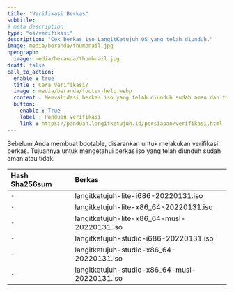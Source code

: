 ```yaml
---
title: "Verifikasi Berkas"
subtitle:
# meta description
type: "os/verifikasi"
description: "Cek berkas iso LangitKetujuh OS yang telah diunduh."
image: media/beranda/thumbnail.jpg
opengraph:
  image: media/beranda/thumbnail.jpg
draft: false
call_to_action:
  enable : true
  title : Cara Verifikasi?
  image : media/beranda/footer-help.webp
  content : Memvalidasi berkas iso yang telah diunduh sudah aman dan tidak.
  button:
    enable : True
    label : Panduan verifikasi
    link : https://panduan.langitketujuh.id/persiapan/verifikasi.html
---
```


Sebelum Anda membuat bootable, disarankan untuk melakukan verifikasi berkas. Tujuannya untuk mengetahui berkas iso yang telah diunduh sudah aman atau tidak.

| **Hash Sha256sum**          | **Berkas** |
| :------------------ | :-------- |
`-` | langitketujuh-lite-i686-20220131.iso
`-` | langitketujuh-lite-x86_64-20220131.iso
`-` | langitketujuh-lite-x86_64-musl-20220131.iso
`-` | langitketujuh-studio-i686-20220131.iso
`-` | langitketujuh-studio-x86_64-20220131.iso
`-` | langitketujuh-studio-x86_64-musl-20220131.iso
